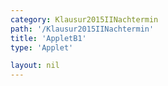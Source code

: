 ```yaml
---
category: Klausur2015IINachtermin
path: '/Klausur2015IINachtermin'
title: 'AppletB1'
type: 'Applet'

layout: nil
---
```

<link type="text/css" href="https://cdnjs.cloudflare.com/ajax/libs/jsxgraph/0.99.6/jsxgraph.css"><link rel="stylesheet" type="text/css" href="//cdnjs.cloudflare.com/ajax/libs/jsxgraph/0.99.7/jsxgraph.css" />
<div id="50151" class="jxgbox" style="width:500px; height:500px">
<script type="text/javascript">
    (function() {
	var board = JXG.JSXGraph.initBoard('15c001c4-2777-4471-8d0c-e23d12dea3c3', {
                boundingbox: [-15, 15, 15, -15],
                axis: true
                
            });
              
var A = board.create('point', [0,0], {fixed:true});
var B = board.create('point', [10,0], {fixed:true});
var C = board.create('point', [10,8], {fixed:true});

var DBcp = board.create('point', [10,14], {visible:false});
var DAcp = board.create('point', [0,6], {visible:false});
var DAc = board.create('circle', [A, DAcp], {visible:false});
var DBc = board.create('circle', [B, DBcp], {visible:false});

var D = board.create('intersection', [DBc, DAc], {name:'D'});

var AB = board.create('line', [A, B], {straightFirst:false, straightLast:false});
var AD = board.create('line', [A, D], {straightFirst:false, straightLast:false});
var CD = board.create('line', [C, D], {straightFirst:false, straightLast:false});
var CB = board.create('line', [C, B], {straightFirst:false, straightLast:false});
var DB = board.create('line', [D, B], {straightFirst:false, straightLast:false});

var AFcp = board.create('point', [3.712,0], {visible:false});
var AFc = board.create('circle', [A,AFcp], {strokecolor:'yellow'});

var F = board.create('intersection', [AFc, AD], {name:'F'});
var G = board.create('intersection', [AFc, DB], {name:'G'});
var AFa = board.create('arc', [A, G, F], {strokecolor:'black'})

var FB = board.create('line', [F, B], {straightFirst:false, straightLast:false});

var H = board.create('glider', [5,2,DB], {color:'green'});

var CH = board.create('line', [C, H], {straightFirst:false, straightLast:false, color:'green'});
})()
  </script>
  </div>
